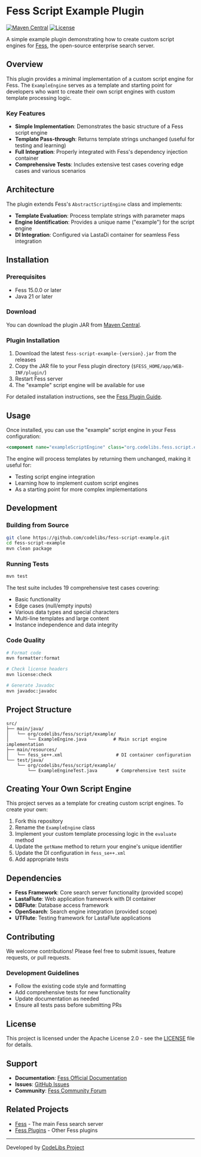 # Fess Script Example Plugin

[![Maven Central](https://maven-badges.herokuapp.com/maven-central/org.codelibs.fess/fess-script-example/badge.svg)](https://maven-badges.herokuapp.com/maven-central/org.codelibs.fess/fess-script-example)
[![License](https://img.shields.io/badge/License-Apache%202.0-blue.svg)](https://opensource.org/licenses/Apache-2.0)

A simple example plugin demonstrating how to create custom script engines for [Fess](https://fess.codelibs.org/), the open-source enterprise search server.

## Overview

This plugin provides a minimal implementation of a custom script engine for Fess. The `ExampleEngine` serves as a template and starting point for developers who want to create their own script engines with custom template processing logic.

### Key Features

- **Simple Implementation**: Demonstrates the basic structure of a Fess script engine
- **Template Pass-through**: Returns template strings unchanged (useful for testing and learning)
- **Full Integration**: Properly integrated with Fess's dependency injection container
- **Comprehensive Tests**: Includes extensive test cases covering edge cases and various scenarios

## Architecture

The plugin extends Fess's `AbstractScriptEngine` class and implements:

- **Template Evaluation**: Process template strings with parameter maps
- **Engine Identification**: Provides a unique name ("example") for the script engine
- **DI Integration**: Configured via LastaDi container for seamless Fess integration

## Installation

### Prerequisites

- Fess 15.0.0 or later
- Java 21 or later

### Download

You can download the plugin JAR from [Maven Central](https://repo1.maven.org/maven2/org/codelibs/fess/fess-script-example/).

### Plugin Installation

1. Download the latest `fess-script-example-{version}.jar` from the releases
2. Copy the JAR file to your Fess plugin directory (`$FESS_HOME/app/WEB-INF/plugin/`)
3. Restart Fess server
4. The "example" script engine will be available for use

For detailed installation instructions, see the [Fess Plugin Guide](https://fess.codelibs.org/15.0/admin/plugin-guide.html).

## Usage

Once installed, you can use the "example" script engine in your Fess configuration:

```xml
<component name="exampleScriptEngine" class="org.codelibs.fess.script.example.ExampleEngine"/>
```

The engine will process templates by returning them unchanged, making it useful for:
- Testing script engine integration
- Learning how to implement custom script engines
- As a starting point for more complex implementations

## Development

### Building from Source

```bash
git clone https://github.com/codelibs/fess-script-example.git
cd fess-script-example
mvn clean package
```

### Running Tests

```bash
mvn test
```

The test suite includes 19 comprehensive test cases covering:
- Basic functionality
- Edge cases (null/empty inputs)
- Various data types and special characters
- Multi-line templates and large content
- Instance independence and data integrity

### Code Quality

```bash
# Format code
mvn formatter:format

# Check license headers
mvn license:check

# Generate Javadoc
mvn javadoc:javadoc
```

## Project Structure

```
src/
├── main/java/
│   └── org/codelibs/fess/script/example/
│       └── ExampleEngine.java          # Main script engine implementation
├── main/resources/
│   └── fess_se++.xml                    # DI container configuration
└── test/java/
    └── org/codelibs/fess/script/example/
        └── ExampleEngineTest.java       # Comprehensive test suite
```

## Creating Your Own Script Engine

This project serves as a template for creating custom script engines. To create your own:

1. Fork this repository
2. Rename the `ExampleEngine` class
3. Implement your custom template processing logic in the `evaluate` method
4. Update the `getName` method to return your engine's unique identifier
5. Update the DI configuration in `fess_se++.xml`
6. Add appropriate tests

## Dependencies

- **Fess Framework**: Core search server functionality (provided scope)
- **LastaFlute**: Web application framework with DI container
- **DBFlute**: Database access framework
- **OpenSearch**: Search engine integration (provided scope)
- **UTFlute**: Testing framework for LastaFlute applications

## Contributing

We welcome contributions! Please feel free to submit issues, feature requests, or pull requests.

### Development Guidelines

- Follow the existing code style and formatting
- Add comprehensive tests for new functionality
- Update documentation as needed
- Ensure all tests pass before submitting PRs

## License

This project is licensed under the Apache License 2.0 - see the [LICENSE](LICENSE) file for details.

## Support

- **Documentation**: [Fess Official Documentation](https://fess.codelibs.org/)
- **Issues**: [GitHub Issues](https://github.com/codelibs/fess-script-example/issues)
- **Community**: [Fess Community Forum](https://discuss.codelibs.org/)

## Related Projects

- [Fess](https://github.com/codelibs/fess) - The main Fess search server
- [Fess Plugins](https://github.com/codelibs?q=fess-) - Other Fess plugins

---

Developed by [CodeLibs Project](https://github.com/codelibs)
